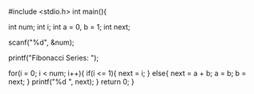 #include <stdio.h>
int main(){
  
  int num;
  int i;
  int a = 0, b = 1;
  int next;
  
  scanf("%d", &num);
  
  printf("Fibonacci Series: ");
  
  for(i = 0; i < num; i++){
    if(i <= 1){
      next = i;
    }
    else{
      next = a + b;
      a = b; b = next;
    }
    printf("%d ", next);
  }
  return 0;
}
